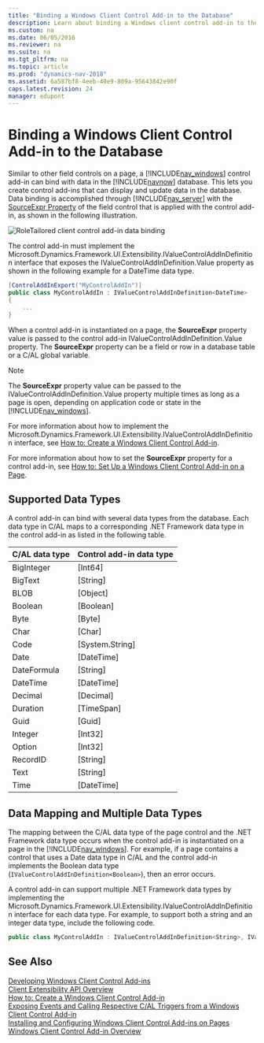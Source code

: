 ```yaml
---
title: "Binding a Windows Client Control Add-in to the Database"
description: Learn about binding a Windows client control add-in to the database.
ms.custom: na
ms.date: 06/05/2016
ms.reviewer: na
ms.suite: na
ms.tgt_pltfrm: na
ms.topic: article
ms.prod: "dynamics-nav-2018"
ms.assetid: 6a587bf8-4eeb-40e9-809a-95643842e90f
caps.latest.revision: 24
manager: edupont
---
```

# Binding a Windows Client Control Add-in to the Database
Similar to other field controls on a page, a [!INCLUDE[nav_windows](includes/nav_windows_md.md)] control add-in can bind with data in the [!INCLUDE[navnow](includes/navnow_md.md)] database. This lets you create control add-ins that can display and update data in the database. Data binding is accomplished through [!INCLUDE[nav_server](includes/nav_server_md.md)] with the [SourceExpr Property](SourceExpr-Property.md) of the field control that is applied with the control add-in, as shown in the following illustration.  

 ![RoleTailored client control add&#45;in data binding](media/NAVRTCContolAddinDataBinding.png "NAVRTCContolAddinDataBinding")  

 The control add-in must implement the Microsoft.Dynamics.Framework.UI.Extensibility.IValueControlAddInDefinition<!--(https://docs.microsoft.com/search/index?dataSource=previousVersions&search=Microsoft.Dynamics.Framework.UI.Extensibility.IValueControlAddInDefinition--> interface that exposes the IValueControlAddInDefinition.Value<!--(https://docs.microsoft.com/search/index?dataSource=previousVersions&search=Microsoft.Dynamics.Framework.UI.Extensibility.IValueControlAddInDefinition.Value--> property as shown in the following example for a DateTime data type.

```c#  
[ControlAddInExport("MyControlAddIn")]  
public class MyControlAddIn : IValueControlAddInDefinition<DateTime>  
{  
    ...  
}  

```  

 When a control add-in is instantiated on a page, the **SourceExpr** property value is passed to the control add-in IValueControlAddInDefinition.Value<!--https://docs.microsoft.com/search/index?dataSource=previousVersions&search=Microsoft.Dynamics.Framework.UI.Extensibility.IValueControlAddInDefinition.Value--> property. The **SourceExpr** property can be a field or row in a database table or a C/AL global variable.  

> [!NOTE]  
>  The **SourceExpr** property value can be passed to the IValueControlAddInDefinition.Value<!--https://docs.microsoft.com/search/index?dataSource=previousVersions&search=Microsoft.Dynamics.Framework.UI.Extensibility.IValueControlAddInDefinition.Value--> property multiple times as long as a page is open, depending on application code or state in the [!INCLUDE[nav_windows](includes/nav_windows_md.md)].  

 For more information about how to implement the Microsoft.Dynamics.Framework.UI.Extensibility.IValueControlAddInDefinition<!--(https://docs.microsoft.com/search/index?dataSource=previousVersions&search=Microsoft.Dynamics.Framework.UI.Extensibility.IValueControlAddInDefinition--> interface, see [How to: Create a Windows Client Control Add-in](How-to--Create-a-Windows-Client-Control-Add-in.md).

 For more information about how to set the **SourceExpr** property for a control add-in, see [How to: Set Up a Windows Client Control Add-in on a Page](How-to--Set-Up-a-Windows-Client-Control-Add-in-on-a-Page.md).  

## Supported Data Types  
 A control add-in can bind with several data types from the database. Each data type in C/AL maps to a corresponding .NET Framework data type in the control add-in as listed in the following table.  

|C/AL data type|Control add-in data type|  
|---------------------|-------------------------------|
|BigInteger|[Int64]<!--(https://docs.microsoft.com/search/index?dataSource=previousVersions&search=System.Int64)-->|  
|BigText|[String]<!--(https://docs.microsoft.com/search/index?dataSource=previousVersions&search=System.String)-->|  
|BLOB|[Object]<!--(https://docs.microsoft.com/search/index?dataSource=previousVersions&search=System.Object)-->|  
|Boolean|[Boolean]<!--(https://docs.microsoft.com/search/index?dataSource=previousVersions&search=System.Boolean)-->|  
|Byte|[Byte]<!--(https://docs.microsoft.com/search/index?dataSource=previousVersions&search=System.Byte)-->|  
|Char|[Char]<!--(https://docs.microsoft.com/search/index?dataSource=previousVersions&search=System.Char)-->|  
|Code|[System.String]<!--(https://docs.microsoft.com/search/index?dataSource=previousVersions&search=System.String)-->|  
|Date|[DateTime]<!--(https://docs.microsoft.com/search/index?dataSource=previousVersions&search=System.DateTime)-->|  
|DateFormula|[String]<!--(https://docs.microsoft.com/search/index?dataSource=previousVersions&search=System.String)-->|  
|DateTime|[DateTime]<!--(https://docs.microsoft.com/search/index?dataSource=previousVersions&search=System.DateTime)-->|  
|Decimal|[Decimal]<!--(https://docs.microsoft.com/search/index?dataSource=previousVersions&search=System.Decimal)-->|  
|Duration|[TimeSpan]<!--(https://docs.microsoft.com/search/index?dataSource=previousVersions&search=System.TimeSpan)-->|  
|Guid|[Guid]<!--(https://docs.microsoft.com/search/index?dataSource=previousVersions&search=System.Guid)-->|  
|Integer|[Int32]<!--(https://docs.microsoft.com/search/index?dataSource=previousVersions&search=System.Int32)-->|  
|Option|[Int32]<!--(https://docs.microsoft.com/search/index?dataSource=previousVersions&search=System.Int32)-->|  
|RecordID|[String]<!--(https://docs.microsoft.com/search/index?dataSource=previousVersions&search=System.String)-->|  
|Text|[String]<!--(https://docs.microsoft.com/search/index?dataSource=previousVersions&search=System.String)-->|  
|Time|[DateTime]<!--(https://docs.microsoft.com/search/index?dataSource=previousVersions&search=System.DateTime)-->|  

## Data Mapping and Multiple Data Types  
 The mapping between the C/AL data type of the page control and the .NET Framework data type occurs when the control add-in is instantiated on a page in the [!INCLUDE[nav_windows](includes/nav_windows_md.md)]. For example, if a page contains a control that uses a Date data type in C/AL and the control add-in implements the Boolean data type \(`IValueControlAddInDefinition<Boolean>`\), then an error occurs.  

 A control add-in can support multiple .NET Framework data types by implementing the Microsoft.Dynamics.Framework.UI.Extensibility.IValueControlAddInDefinition<!--https://docs.microsoft.com/search/index?dataSource=previousVersions&search=Microsoft.Dynamics.Framework.UI.Extensibility.IValueControlAddInDefinition--> interface for each data type. For example, to support both a string and an integer data type, include the following code.

```c#  
public class MyControlAddIn : IValueControlAddInDefinition<String>, IValueControlAddInDefinition<Int32>  

```  

## See Also  
 [Developing Windows Client Control Add-ins](Developing-Windows-Client-Control-Add-ins.md)   
 [Client Extensibility API Overview](Client-Extensibility-API-Overview.md)   
 [How to: Create a Windows Client Control Add-in](How-to--Create-a-Windows-Client-Control-Add-in.md)   
 [Exposing Events and Calling Respective C/AL Triggers from a Windows Client Control Add-in](Exposing-Events-and-Calling-Respective-C-AL-Triggers-from-a-Windows-Client-Control-Add-in.md)   
 [Installing and Configuring Windows Client Control Add-ins on Pages](Installing-and-Configuring-Windows-Client-Control-Add-ins-on-Pages.md)   
 [Windows Client Control Add-in Overview](Windows-Client-Control-Add-in-Overview.md)
